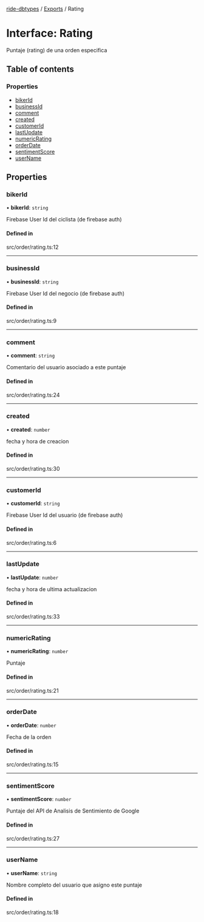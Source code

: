 [ride-dbtypes](../README.md) / [Exports](../modules.md) / Rating

# Interface: Rating

Puntaje (rating) de una orden especifica

## Table of contents

### Properties

- [bikerId](Rating.md#bikerid)
- [businessId](Rating.md#businessid)
- [comment](Rating.md#comment)
- [created](Rating.md#created)
- [customerId](Rating.md#customerid)
- [lastUpdate](Rating.md#lastupdate)
- [numericRating](Rating.md#numericrating)
- [orderDate](Rating.md#orderdate)
- [sentimentScore](Rating.md#sentimentscore)
- [userName](Rating.md#username)

## Properties

### bikerId

• **bikerId**: `string`

Firebase User Id del ciclista (de firebase auth)

#### Defined in

src/order/rating.ts:12

___

### businessId

• **businessId**: `string`

Firebase User Id del negocio (de firebase auth)

#### Defined in

src/order/rating.ts:9

___

### comment

• **comment**: `string`

Comentario del usuario asociado a este puntaje

#### Defined in

src/order/rating.ts:24

___

### created

• **created**: `number`

fecha y hora de creacion

#### Defined in

src/order/rating.ts:30

___

### customerId

• **customerId**: `string`

Firebase User Id del usuario (de firebase auth)

#### Defined in

src/order/rating.ts:6

___

### lastUpdate

• **lastUpdate**: `number`

fecha y hora de ultima actualizacion

#### Defined in

src/order/rating.ts:33

___

### numericRating

• **numericRating**: `number`

Puntaje

#### Defined in

src/order/rating.ts:21

___

### orderDate

• **orderDate**: `number`

Fecha de la orden

#### Defined in

src/order/rating.ts:15

___

### sentimentScore

• **sentimentScore**: `number`

Puntaje del API de Analisis de Sentimiento de Google

#### Defined in

src/order/rating.ts:27

___

### userName

• **userName**: `string`

Nombre completo del usuario que asigno este puntaje

#### Defined in

src/order/rating.ts:18
